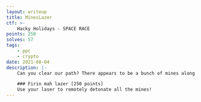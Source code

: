 ```yaml
---
layout: writeup
title: MinesLazer
ctf: >-
    Hacky Holidays - SPACE RACE
points: 250
solves: 57
tags: 
    - ppc
    - crypto
date: 2021-08-04
description: |-
    Can you clear our path? There appears to be a bunch of mines along our trajectory.

    ### Firin mah lazer [250 points]
    Use your laser to remotely detonate all the mines!
---
```


